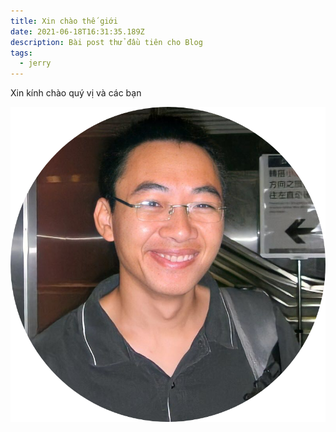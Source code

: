 ```yaml
---
title: Xin chào thế giới
date: 2021-06-18T16:31:35.189Z
description: Bài post thử đầu tiên cho Blog
tags:
  - jerry
---
```

Xin kính chào quý vị và các bạn

![](circle-cropped.png)